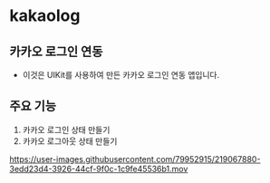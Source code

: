 # kakaolog

## 카카오 로그인 연동

- 이것은 UIKit를 사용하여 만든 카카오 로그인 연동 앱입니다.

## 주요 기능
1. 카카오 로그인 상태 만들기
2. 카카오 로그아웃 상태 만들기


https://user-images.githubusercontent.com/79952915/219067880-3edd23d4-3926-44cf-9f0c-1c9fe45536b1.mov
